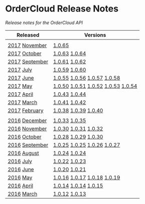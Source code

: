 
# OrderCloud Release Notes 
*Release notes for the OrderCloud API*

| Released | Versions |
|---|---|
| | |
| [2017](/2017/README.md) [November](November/README.md) | [1.0.65](/2017/November/v65.md) |
| [2017](/2017/README.md) [October](October/README.md) | [1.0.63](/2017/October/v63.md) [1.0.64](/2017/October/v64.md) |
| [2017](/2017/README.md) [September](September/README.md) | [1.0.61](/2017/September/v61.md) [1.0.62](/2017/September/v62.md) |
| [2017](/2017/README.md) [July](July/README.md) | [1.0.59](/2017/July/v59.md) [1.0.60](/2017/July/v60.md) |
| [2017](/2017/README.md) [June](June/README.md) | [1.0.55](/2017/June/v55.md) [1.0.56](/2017/June/v56.md) [1.0.57](/2017/June/v57.md) [1.0.58](/2017/June/v58.md) |
| [2017](/2017/README.md) [May](May/README.md) | [1.0.50](/2017/May/v50.md) [1.0.51](/2017/May/v51.md) [1.0.52](/2017/May/v52.md) [1.0.53](/2017/May/v53.md) [1.0.54](/2017/May/v54.md) |
| [2017](/2017/README.md) [April](April/README.md) | [1.0.43](/2017/April/v43.md) [1.0.44](/2017/April/v44.md) |
| [2017](/2017/README.md) [March](March/README.md) | [1.0.41](/2017/March/v41.md) [1.0.42](/2017/March/v42.md) |
| [2017](/2017/README.md) [February](February/README.md) | [1.0.38](/2017/February/v38.md) [1.0.39](/2017/February/v39.md) [1.0.40](/2017/February/v40.md) |
| | |
| [2016](/2016/README.md) [December](December/README.md) | [1.0.33](/2016/December/v33.md) [1.0.35](/2016/December/v35-rc.md) |
| [2016](/2016/README.md) [November](November/README.md) | [1.0.30](/2016/November/v30.1.md) [1.0.31](/2016/November/v31.md) [1.0.32](/2016/November/v32.md) |
| [2016](/2016/README.md) [October](October/README.md) | [1.0.28](/2016/October/v28.0.md) [1.0.29](/2016/October/v29.0.md) [1.0.30](/2016/October/v30.0.md) |
| [2016](/2016/README.md) [September](September/README.md) | [1.0.25](/2016/September/v25.0.md) [1.0.25](/2016/September/v25.1.md) [1.0.26](/2016/September/v26.0.md) [1.0.27](/2016/September/v27.0.md) |
| [2016](/2016/README.md) [August](August/README.md) | [1.0.24](/2016/August/v24.0.md) [1.0.24](/2016/August/v24.1.md) |
| [2016](/2016/README.md) [July](July/README.md) | [1.0.22](/2016/July/v22.0.md) [1.0.23](/2016/July/v23.0.md) |
| [2016](/2016/README.md) [June](June/README.md) | [1.0.20](/2016/June/v20.0.md) [1.0.21](/2016/June/v21.0.md) |
| [2016](/2016/README.md) [May](May/README.md) | [1.0.16](/2016/May/v16.0.md) [1.0.17](/2016/May/v17.0.md) [1.0.18](/2016/May/v18.0.md) [1.0.19](/2016/May/v19.0.md) |
| [2016](/2016/README.md) [April](April/README.md) | [1.0.14](/2016/April/v14.0.md) [1.0.14](/2016/April/v14.1.md) [1.0.15](/2016/April/v15.0.md) |
| [2016](/2016/README.md) [March](March/README.md) | [1.0.12](/2016/March/v12.0.md) [1.0.13](/2016/March/v13.0.md) |